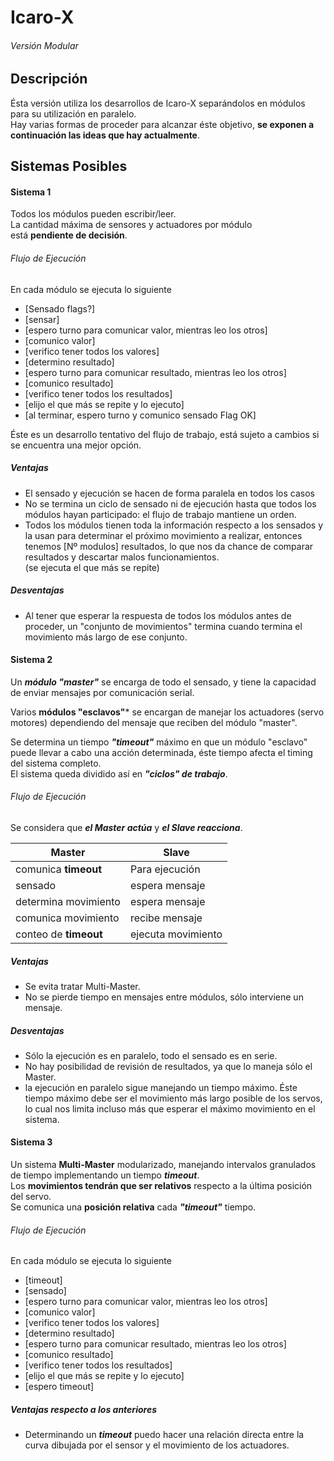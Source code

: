 # Icaro-X
###### Versión Modular

## Descripción  
Ésta versión utiliza los desarrollos de Icaro-X separándolos en módulos para su utilización en paralelo.  
Hay varias formas de proceder para alcanzar éste objetivo, **se exponen a continuación las ideas que hay actualmente**.

## Sistemas Posibles

#### Sistema 1  
Todos los módulos pueden escribir/leer.  
La cantidad máxima de sensores y actuadores por módulo  
está **pendiente de decisión**.
###### Flujo de Ejecución
En cada módulo se ejecuta lo siguiente
* [Sensado flags?]
* [sensar]
* [espero turno para comunicar valor, mientras leo los otros]
* [comunico valor]
* [verifico tener todos los valores]
* [determino resultado]
* [espero turno para comunicar resultado, mientras leo los otros]
* [comunico resultado]
* [verifico tener todos los resultados]
* [elijo el que más se repite y lo ejecuto]
* [al terminar, espero turno y comunico sensado Flag OK]

Éste es un desarrollo tentativo del flujo de trabajo, está sujeto a cambios si se encuentra una mejor opción.

##### Ventajas
* El sensado y ejecución se hacen de forma paralela en todos los casos
* No se termina un ciclo de sensado ni de ejecución hasta que todos los módulos hayan participado: el flujo de trabajo mantiene un orden.
* Todos los módulos tienen toda la información respecto a los sensados y la usan para determinar el próximo movimiento a realizar, entonces tenemos [Nº modulos] resultados, lo que nos da chance de comparar resultados y descartar malos funcionamientos.  
(se ejecuta el que más se repite)

##### Desventajas
* Al tener que esperar la respuesta de todos los módulos antes de proceder, un "conjunto de movimientos" termina cuando termina el movimiento más largo de ese conjunto.

#### Sistema 2
Un ***módulo "master"*** se encarga de todo el sensado, y tiene la capacidad de enviar mensajes por comunicación serial.

Varios **módulos "esclavos"*** se encargan de manejar los actuadores (servo motores) dependiendo del mensaje que reciben del módulo "master".

Se determina un tiempo ***"timeout"*** máximo en que un módulo "esclavo" puede llevar a cabo una acción determinada, éste tiempo afecta el timing del sistema completo.  
El sistema queda dividido así en ***"ciclos" de trabajo***.

###### Flujo de Ejecución
Se considera que ***el Master actúa*** y ***el Slave reacciona***.  

|Master|Slave|
|------|-----|
|comunica **timeout**|Para ejecución|
|sensado|espera mensaje|
|determina movimiento|espera mensaje|
|comunica movimiento|recibe mensaje|
|conteo de **timeout**|ejecuta movimiento|

##### Ventajas
* Se evita tratar Multi-Master.
* No se pierde tiempo en mensajes entre módulos, sólo interviene un mensaje.

##### Desventajas
* Sólo la ejecución es en paralelo, todo el sensado es en serie.
* No hay posibilidad de revisión de resultados, ya que lo maneja sólo el Master.
* la ejecución en paralelo sigue manejando un tiempo máximo. Éste tiempo máximo debe ser el movimiento más largo posible de los servos, lo cual nos limita incluso más que esperar el máximo movimiento en el sistema.

#### Sistema 3
Un sistema **Multi-Master** modularizado, manejando intervalos granulados de tiempo implementando un tiempo ***timeout***.  
Los **movimientos tendrán que ser relativos** respecto a la última posición del servo.  
Se comunica una **posición relativa** cada ***"timeout"*** tiempo.

###### Flujo de Ejecución
En cada módulo se ejecuta lo siguiente  
* [timeout]
* [sensado]
* [espero turno para comunicar valor, mientras leo los otros]
* [comunico valor]
* [verifico tener todos los valores]
* [determino resultado]
* [espero turno para comunicar resultado, mientras leo los otros]
* [comunico resultado]
* [verifico tener todos los resultados]
* [elijo el que más se repite y lo ejecuto]
* [espero timeout]

##### Ventajas respecto a los anteriores
* Determinando un ***timeout*** puedo hacer una relación directa entre la curva dibujada por el sensor y el movimiento de los actuadores.
